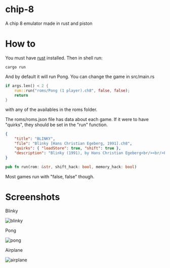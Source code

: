 # chip-8

A chip 8 emulator made in rust and piston

# How to

You must have [rust](https://www.rust-lang.org/es-ES/install.html) installed. Then in shell run:

```
cargo run
```

And by default it will run Pong. You can change the game in src/main.rs

```rust
if args.len() < 2 {
    run::run("roms/Pong (1 player).ch8", false, false);
    return
}
```

with any of the availables in the roms folder.

The roms/roms.json file has data about each game. If it were to have "quirks", they should be set in the "run" function.

```json
{
    "title": "BLINKY",
    "file": "Blinky [Hans Christian Egeberg, 1991].ch8",
    "quirks": { "loadStore": true, "shift": true },
    "description": "Blinky (1991), by Hans Christian Egeberg<br/><br/>Pacman clone.<br/>3, 6 - down/up. 7, 8 - left/right"
}
```

```rust
pub fn run(rom: &str, shift_hack: bool, memory_hack: bool)
```

Most games run with "false, false" though.

# Screenshots

Blinky

![blinky](https://jakeactually.com/github/chip-8/1.JPG "Blinky")

Pong

![pong](https://jakeactually.com/github/chip-8/2.JPG "Pong")

Airplane

![airplane](https://jakeactually.com/github/chip-8/3.JPG "Airplane")
